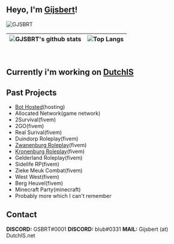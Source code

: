 ## Heyo, I'm <a href="https://GSBRT.xyz" target="_blank">Gijsbert</a>!

<p align="left"> <img src="https://komarev.com/ghpvc/?username=GJSBRT&label=Profile%20views&color=0e75b6&style=flat" alt="GJSBRT"></img> </p>

|![GJSBRT's github stats](https://github-readme-stats.vercel.app/api?username=GJSBRT&count_private=true&show_icons=true&theme=dracula&disable_animations=true&include_all_commits=true)|![Top Langs](https://github-readme-stats.vercel.app/api/top-langs/?username=GJSBRT&theme=dracula&langs_count=10&layout=compact)|
|:-:|:-:|
<br>

## Currently i'm working on <a href="https://dutchis.net" target="_blank">DutchIS</a> 

## Past Projects
- <a href="https://bothosted.com" target="_blank">Bot Hosted</a>(hosting)
- Allocated Network(game network)
- 2Survival(fivem)
- 2GO(fivem)
- Real Surival(fivem)
- Duindorp Roleplay(fivem)
- [Zwanenburg Roleplay](https://github.com/zwanenburgroleplay)(fivem)
- [Kronenburg Roleplay](https://github.com/Kronenburg-Roleplay)(fivem)
- Gelderland Roleplay(fivem)
- Sidelife RP(fivem)
- Zieke Meuk Combat(fivem)
- West West(fivem)
- Berg Heuvel(fivem)
- Minecraft Party(minecraft)
- Probably more which I can't remember

## Contact
**DISCORD:** GSBRT#0001
**DISCORD:** blub#0331
**MAIL:** Gijsbert (at) DutchIS.net
